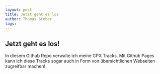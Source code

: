```yaml
---
layout: post
title: Jetzt geht es los
author: Thomas Stober
tags: 
---
```




## Jetzt geht es los!

In diesem Github Repo verwalte ich meine GPX Tracks. Mit Github Pages kann ich diese Tracks sogar auch in Form von übersichtlichen Webseiten zugreifbar machen!

